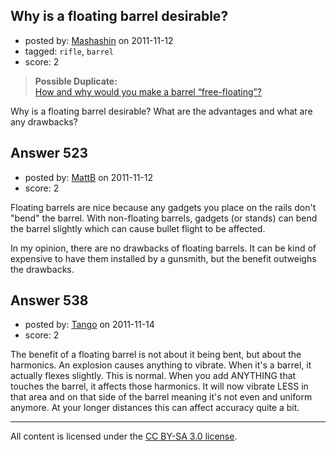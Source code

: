 ## Why is a floating barrel desirable?

- posted by: [Mashashin](https://stackexchange.com/users/-1/212-mashashin) on 2011-11-12
- tagged: `rifle`, `barrel`
- score: 2

> **Possible Duplicate:**  
> [How and why would you make a barrel &ldquo;free-floating&rdquo;?](http://firearms.stackexchange.com/questions/254/how-and-why-would-you-make-a-barrel-free-floating)  

<!-- End of automatically inserted text -->

Why is a floating barrel desirable? What are the advantages and what are any drawbacks?


## Answer 523

- posted by: [MattB](https://stackexchange.com/users/-1/24-mattb) on 2011-11-12
- score: 2

Floating barrels are nice because any gadgets you place on the rails don't "bend" the barrel.  With non-floating barrels, gadgets (or stands) can bend the barrel slightly which can cause bullet flight to be affected.

In my opinion, there are no drawbacks of floating barrels.  It can be kind of expensive to have them installed by a gunsmith, but the benefit outweighs the drawbacks.


## Answer 538

- posted by: [Tango](https://stackexchange.com/users/-1/65-tango) on 2011-11-14
- score: 2

The benefit of a floating barrel is not about it being bent, but about the harmonics.  An explosion causes anything to vibrate.  When it's a barrel, it actually flexes slightly.  This is normal.  When you add ANYTHING that touches the barrel, it affects those harmonics.  It will now vibrate LESS in that area and on that side of the barrel meaning it's not even and uniform anymore.  At your longer distances this can affect accuracy quite a bit.



---

All content is licensed under the [CC BY-SA 3.0 license](https://creativecommons.org/licenses/by-sa/3.0/).
